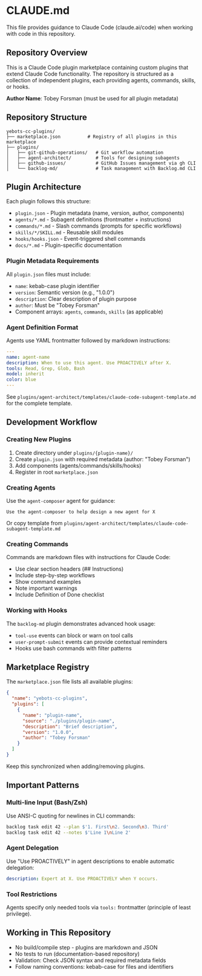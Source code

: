 # CLAUDE.md

This file provides guidance to Claude Code (claude.ai/code) when working with code in this repository.

## Repository Overview

This is a Claude Code plugin marketplace containing custom plugins that extend Claude Code functionality. The repository is structured as a collection of independent plugins, each providing agents, commands, skills, or hooks.

**Author Name**: Tobey Forsman (must be used for all plugin metadata)

## Repository Structure

```
yebots-cc-plugins/
├── marketplace.json          # Registry of all plugins in this marketplace
├── plugins/
│   ├── git-github-operations/   # Git workflow automation
│   ├── agent-architect/         # Tools for designing subagents
│   ├── github-issues/           # GitHub Issues management via gh CLI
│   └── backlog-md/              # Task management with Backlog.md CLI
```

## Plugin Architecture

Each plugin follows this structure:

- `plugin.json` - Plugin metadata (name, version, author, components)
- `agents/*.md` - Subagent definitions (frontmatter + instructions)
- `commands/*.md` - Slash commands (prompts for specific workflows)
- `skills/*/SKILL.md` - Reusable skill modules
- `hooks/hooks.json` - Event-triggered shell commands
- `docs/*.md` - Plugin-specific documentation

### Plugin Metadata Requirements

All `plugin.json` files must include:

- `name`: kebab-case plugin identifier
- `version`: Semantic version (e.g., "1.0.0")
- `description`: Clear description of plugin purpose
- `author`: Must be "Tobey Forsman"
- Component arrays: `agents`, `commands`, `skills` (as applicable)

### Agent Definition Format

Agents use YAML frontmatter followed by markdown instructions:

```yaml
---
name: agent-name
description: When to use this agent. Use PROACTIVELY after X.
tools: Read, Grep, Glob, Bash
model: inherit
color: blue
---
```

See `plugins/agent-architect/templates/claude-code-subagent-template.md` for the complete template.

## Development Workflow

### Creating New Plugins

1. Create directory under `plugins/{plugin-name}/`
2. Create `plugin.json` with required metadata (author: "Tobey Forsman")
3. Add components (agents/commands/skills/hooks)
4. Register in root `marketplace.json`

### Creating Agents

Use the `agent-composer` agent for guidance:

```
Use the agent-composer to help design a new agent for X
```

Or copy template from `plugins/agent-architect/templates/claude-code-subagent-template.md`

### Creating Commands

Commands are markdown files with instructions for Claude Code:

- Use clear section headers (## Instructions)
- Include step-by-step workflows
- Show command examples
- Note important warnings
- Include Definition of Done checklist

### Working with Hooks

The `backlog-md` plugin demonstrates advanced hook usage:

- `tool-use` events can block or warn on tool calls
- `user-prompt-submit` events can provide contextual reminders
- Hooks use bash commands with filter patterns

## Marketplace Registry

The `marketplace.json` file lists all available plugins:

```json
{
  "name": "yebots-cc-plugins",
  "plugins": [
    {
      "name": "plugin-name",
      "source": "./plugins/plugin-name",
      "description": "Brief description",
      "version": "1.0.0",
      "author": "Tobey Forsman"
    }
  ]
}
```

Keep this synchronized when adding/removing plugins.

## Important Patterns

### Multi-line Input (Bash/Zsh)

Use ANSI-C quoting for newlines in CLI commands:

```bash
backlog task edit 42 --plan $'1. First\n2. Second\n3. Third'
backlog task edit 42 --notes $'Line 1\nLine 2'
```

### Agent Delegation

Use "Use PROACTIVELY" in agent descriptions to enable automatic delegation:

```yaml
description: Expert at X. Use PROACTIVELY when Y occurs.
```

### Tool Restrictions

Agents specify only needed tools via `tools:` frontmatter (principle of least privilege).

## Working in This Repository

- No build/compile step - plugins are markdown and JSON
- No tests to run (documentation-based repository)
- Validation: Check JSON syntax and required metadata fields
- Follow naming conventions: kebab-case for files and identifiers
